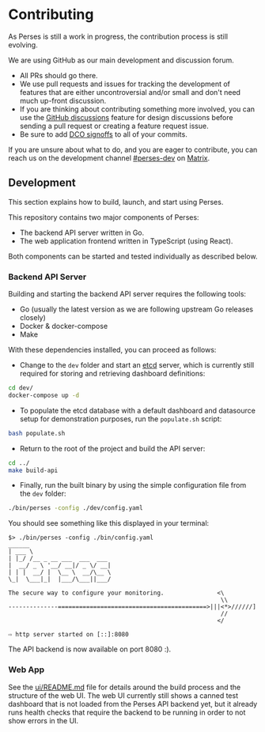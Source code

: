 Contributing
============

As Perses is still a work in progress, the contribution process is still evolving.

We are using GitHub as our main development and discussion forum.

* All PRs should go there.
* We use pull requests and issues for tracking the development of features that are either uncontroversial and/or small and don't need much up-front discussion.
* If you are thinking about contributing something more involved, you can use the [GitHub discussions](https://github.com/perses/perses/discussions) feature for design discussions before sending a pull request or creating a feature request issue.
* Be sure to add [DCO signoffs](https://github.com/probot/dco#how-it-works) to all of your commits.

If you are unsure about what to do, and you are eager to contribute, you can reach us on the development channel [#perses-dev](https://matrix.to/#/#perses-dev:matrix.org) on [Matrix](https://matrix.org/).

## Development

This section explains how to build, launch, and start using Perses.

This repository contains two major components of Perses:

* The backend API server written in Go.
* The web application frontend written in TypeScript (using React).

Both components can be started and tested individually as described below.

### Backend API Server

Building and starting the backend API server requires the following tools:

* Go (usually the latest version as we are following upstream Go releases closely)
* Docker & docker-compose
* Make

With these dependencies installed, you can proceed as follows:

* Change to the `dev` folder and start an [etcd](https://etcd.io/) server, which is currently still required for storing and retrieving dashboard definitions:

```bash
cd dev/
docker-compose up -d
```

* To populate the etcd database with a default dashboard and datasource setup for demonstration purposes, run the `populate.sh` script:

```bash
bash populate.sh
```

* Return to the root of the project and build the API server:

```bash
cd ../
make build-api
```

* Finally, run the built binary by using the simple configuration file from the `dev` folder:

```bash
./bin/perses -config ./dev/config.yaml
```

You should see something like this displayed in your terminal:

```log
$> ./bin/perses -config ./bin/config.yaml
______
| ___ \
| |_/ /__ _ __ ___  ___  ___
|  __/ _ \ '__/ __|/ _ \/ __|
| | |  __/ |  \__ \  __/\__ \
\_|  \___|_|  |___/\___||___/

The secure way to configure your monitoring.               <\
                                                            \\
--------------==========================================>|||<*>//////]
                                                            //
                                                           </

⇨ http server started on [::]:8080

```

The API backend is now available on port 8080 :).

### Web App

See the [ui/README.md](./ui/README.md) file for details around the build process and the structure of the web UI. The web UI currently still shows a canned test dashboard that is not loaded from the Perses API backend yet, but it already runs health checks that require the backend to be running in order to not show errors in the UI.
